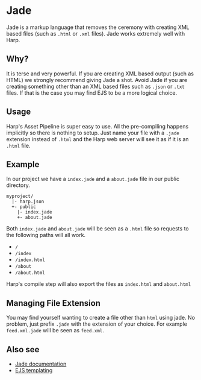 # Jade

Jade is a markup language that removes the ceremony with creating XML based files (such as `.html` or `.xml` files). Jade works extremely well with Harp.

## Why?

It is terse and very powerful. If you are creating XML based output (such as HTML) we strongly recommend giving Jade a shot. Avoid Jade if you are creating something other than an XML based files such as `.json` or `.txt` files. If that is the case you may find EJS to be a more logical choice.

## Usage

Harp's Asset Pipeline is super easy to use. All the pre-compiling happens
implicitly so there is nothing to setup. Just name your file with a `.jade` extension instead of `.html` and the Harp web server will see it as if it is an `.html` file.

## Example

In our project we have a `index.jade` and a `about.jade` file in our public directory.

```
myproject/
  |- harp.json
  +- public
    |- index.jade
    +- about.jade
```

Both `index.jade` and `about.jade` will be seen as a `.html` file so requests to the following paths will all work.

- `/`
- `/index`
- `/index.html`
- `/about`
- `/about.html`

Harp's compile step will also export the files as `index.html` and `about.html`

## Managing File Extension

You may find yourself wanting to create a file other than `html` using jade. No problem, just prefix `.jade` with the extension of your choice. For example `feed.xml.jade` will be seen as `feed.xml`.

## Also see

- [Jade documentation](http://jade-lang.com)
- [EJS templating](ejs)